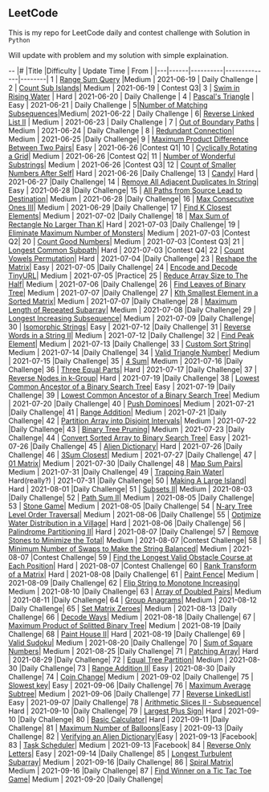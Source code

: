 ## LeetCode

This is my repo for LeetCode daily and contest challenge with Solution in `Python`

Will update with problem and my solution with simple explaination.

--
|\# |Title |Difficulty | Update Time | From |
|---|------|----------|--------------|--------|
1   |  [Range Sum Query](leetcode/1/Readme.md)   |Medium  |   2021-06-19 | Daily Challenge |
2    | [ Count Sub Islands](leetcode/2/Readme.md)| Medium | 2021-06-19 | Contest Q3|
3    | [Swim in Rising Water](leetcode/3/Readme.md) | Hard | 2021-06-20 | Daily Challenge |
4 | [Pascal's Triangle](leetcode/4/Readme.md) | Easy | 2021-06-21 | Daily Challenge |
5|[Number of Matching Subsequences](leetcode/5/Readme.md)|Medium| 2021-06-22 | Daily Challenge |
6| [Reverse Linked List II](leetcode/6/Readme.md) | Medium | 2021-06-23 | Daily Challenge |
7 | [Out of Boundary Paths](leetcode/7/Readme.md) | Medium | 2021-06-24 | Daily Challenge |
8 | [Redundant Connection](leetcode/8/Readme.md)| Medium | 2021-06-25 |Daily Challenge|
9 | [Maximum Product Difference Between Two Pairs](leetcode/9/Readme.md)| Easy | 2021-06-26 |Contest Q1|
10 | [Cyclically Rotating a Grid](leetcode/10/Readme.md)| Medium | 2021-06-26 |Contest Q2|
11 | [Number of Wonderful Substrings](leetcode/11/Readme.md)| Medium | 2021-06-26 |Contest Q3|
12 | [Count of Smaller Numbers After Self](leetcode/12/Readme.md)| Hard | 2021-06-26 |Daily Challenge|
13 | [Candy](leetcode/13/Readme.md)| Hard | 2021-06-27 |Daily Challenge|
14 | [Remove All Adjacent Duplicates In String](leetcode/14/Readme.md)| Easy | 2021-06-28 |Daily Challenge|
15 | [All Paths from Source Lead to Destination](leetcode/15/Readme.md)| Medium | 2021-06-28 |Daily Challenge|
16 | [Max Consecutive Ones III](leetcode/16/Readme.md)| Medium | 2021-06-29 |Daily Challenge|
17 | [Find K Closest Elements](leetcode/17/Readme.md)| Medium | 2021-07-02 |Daily Challenge|
18 | [Max Sum of Rectangle No Larger Than K](leetcode/18/Readme.md)| Hard | 2021-07-03 |Daily Challenge|
19 | [Eliminate Maximum Number of Monsters](leetcode/19/Readme.md)| Medium | 2021-07-03 |Contest Q2|
20 | [Count Good Numbers](leetcode/20/Readme.md)| Medium | 2021-07-03 |Contest Q3|
21 | [Longest Common Subpath](leetcode/21/Readme.md)| Hard | 2021-07-03 |Contest Q4|
22 | [Count Vowels Permutation](leetcode/22/Readme.md)| Hard | 2021-07-04 |Daily Challenge|
23 | [Reshape the Matrix](leetcode/23/Readme.md)| Easy | 2021-07-05 |Daily Challenge|
24 | [Encode and Decode TinyURL](leetcode/24/Readme.md)| Medium | 2021-07-05 |Practice|
25 | [Reduce Array Size to The Half](leetcode/25/Readme.md)| Medium | 2021-07-06 |Daily Challenge|
26 | [Find Leaves of Binary Tree](leetcode/26/Readme.md)| Medium | 2021-07-07 |Daily Challenge|
27 | [Kth Smallest Element in a Sorted Matrix](leetcode/27/Readme.md)| Medium | 2021-07-07 |Daily Challenge|
28 | [Maximum Length of Repeated Subarray](leetcode/28/Readme.md)| Medium | 2021-07-08 |Daily Challenge|
29 | [Longest Increasing Subsequence](leetcode/29/Readme.md)| Medium | 2021-07-09 |Daily Challenge|
30 | [ Isomorphic Strings](leetcode/30/Readme.md)| Easy | 2021-07-12 |Daily Challenge|
31 | [Reverse Words in a String II](leetcode/31/Readme.md)| Medium | 2021-07-12 |Daily Challenge|
32 | [Find Peak Element](leetcode/32/Readme.md)| Medium | 2021-07-13 |Daily Challenge|
33 | [Custom Sort String](leetcode/33/Readme.md)| Medium | 2021-07-14 |Daily Challenge|
34 | [Valid Triangle Number](leetcode/34/Readme.md)| Medium | 2021-07-15 |Daily Challenge|
35 | [4 Sum](leetcode/35/Readme.md)| Medium | 2021-07-16 |Daily Challenge|
36 | [Three Equal Parts](leetcode/36/Readme.md)| Hard | 2021-07-17 |Daily Challenge|
37 | [Reverse Nodes in k-Group](leetcode/37/Readme.md)| Hard | 2021-07-19 |Daily Challenge|
38 | [Lowest Common Ancestor of a Binary Search Tree](leetcode/38/Readme.md)| Easy | 2021-07-19 |Daily Challenge|
39 | [Lowest Common Ancestor of a Binary Search Tree](leetcode/39/Readme.md)| Medium | 2021-07-20 |Daily Challenge|
40 | [Push Dominoes](leetcode/40/Readme.md)| Medium | 2021-07-21 |Daily Challenge|
41 | [Range Addition](leetcode/41/Readme.md)| Medium | 2021-07-21 |Daily Challenge|
42 | [Partition Array into Disjoint Intervals](leetcode/42/Readme.md)| Medium | 2021-07-22 |Daily Challenge|
43 | [Binary Tree Pruning](leetcode/43/Readme.md)| Medium | 2021-07-23 |Daily Challenge|
44 | [Convert Sorted Array to Binary Search Tree](leetcode/44/Readme.md)| Easy | 2021-07-26 |Daily Challenge|
45 | [Alien Dictionary](leetcode/45/Readme.md)| Hard | 2021-07-26 |Daily Challenge|
46 | [3Sum Closest](leetcode/46/Readme.md)| Medium | 2021-07-27 |Daily Challenge|
47 | [01 Matrix](leetcode/47/Readme.md)| Medium | 2021-07-30 |Daily Challenge|
48 | [Map Sum Pairs](leetcode/48/Readme.md)| Medium | 2021-07-31 |Daily Challenge|
49 | [Trapping Rain Water](leetcode/49/Readme.md)| Hard(really?) | 2021-07-31 |Daily Challenge|
50 | [Making A Large Island](leetcode/50/Readme.md)| Hard | 2021-08-01 |Daily Challenge|
51 | [Subsets II](leetcode/51/Readme.md)| Medium | 2021-08-03 |Daily Challenge|
52 | [Path Sum II](leetcode/52/Readme.md)| Medium | 2021-08-05 |Daily Challenge|
53 | [Stone Game](leetcode/53/Readme.md)| Medium | 2021-08-05 |Daily Challenge|
54 | [N-ary Tree Level Order Traversal](leetcode/54/Readme.md)| Medium | 2021-08-06 |Daily Challenge|
55 | [Optimize Water Distribution in a Village](leetcode/55/Readme.md)| Hard | 2021-08-06 |Daily Challenge|
56 | [Palindrome Partitioning II](leetcode/56/Readme.md)| Hard | 2021-08-07 |Daily Challenge|
57 | [Remove Stones to Minimize the Total](leetcode/57/Readme.md)| Medium | 2021-08-07 |Contest Challenge|
58 | [Minimum Number of Swaps to Make the String Balanced](leetcode/58/Readme.md)| Medium | 2021-08-07 |Contest Challenge|
59 | [Find the Longest Valid Obstacle Course at Each Position](leetcode/59/Readme.md)| Hard | 2021-08-07 |Contest Challenge|
60 | [Rank Transform of a Matrix](leetcode/60/Readme.md)| Hard | 2021-08-08 |Daily Challenge|
61 | [ Paint Fence](leetcode/61/Readme.md)| Medium | 2021-08-09 |Daily Challenge|
62 | [Flip String to Monotone Increasing](leetcode/62/Readme.md)| Medium | 2021-08-10 |Daily Challenge|
63 | [Array of Doubled Pairs](leetcode/63/Readme.md)| Medium | 2021-08-11 |Daily Challenge|
64 | [Group Anagrams](leetcode/64/Readme.md)| Medium | 2021-08-12 |Daily Challenge|
65 | [Set Matrix Zeroes](leetcode/65/Readme.md)| Medium | 2021-08-13 |Daily Challenge|
66 | [Decode Ways](leetcode/66/Readme.md)| Medium | 2021-08-18 |Daily Challenge|
67 | [Maximum Product of Splitted Binary Tree](leetcode/67/Readme.md)| Medium | 2021-08-19 |Daily Challenge|
68 | [Paint House II](leetcode/68/Readme.md)| Hard | 2021-08-19 |Daily Challenge|
69 | [Valid Sudoku](leetcode/69/Readme.md)| Medium | 2021-08-20 |Daily Challenge|
70 | [Sum of Square Numbers](leetcode/70/Readme.md)| Medium | 2021-08-25 |Daily Challenge|
71 | [Patching Array](leetcode/71/Readme.md)| Hard | 2021-08-29 |Daily Challenge|
72 | [Equal Tree Partition](leetcode/72/Readme.md)| Medium | 2021-08-30 |Daily Challenge|
73 | [Range Addition II](leetcode/73/Readme.md)| Easy | 2021-08-30 |Daily Challenge|
74 | [Coin Change](leetcode/74/Readme.md)| Medium | 2021-09-02 |Daily Challenge|
75 | [Slowest key](leetcode/75/Readme.md)| Easy | 2021-09-06 |Daily Challenge|
76 | [Maximum Average Subtree](leetcode/76/Readme.md)| Medium | 2021-09-06 |Daily Challenge|
77 | [Reverse LinkedList](leetcode/77/Readme.md)| Easy | 2021-09-07 |Daily Challenge|
78 | [Arithmetic Slices II - Subsequence](leetcode/78/Readme.md)| Hard | 2021-09-10 |Daily Challenge|
79 | [Largest Plus Sign](leetcode/79/Readme.md)| Hard | 2021-09-10 |Daily Challenge|
80 | [Basic Calculator](leetcode/80/Readme.md)| Hard | 2021-09-11 |Daily Challenge|
81 | [Maximum Number of Balloons](leetcode/81/Readme.md)|Easy | 2021-09-13 |Daily Challenge|
82 | [Verifying an Alien Dictionary](leetcode/82/Readme.md)|Easy | 2021-09-13 |Facebook|
83 | [Task Scheduler](leetcode/83/Readme.md)| Medium | 2021-09-13 |Facebook|
84 | [Reverse Only Letters](leetcode/84/Readme.md)| Easy | 2021-09-14 |Daily Challenge|
85 | [Longest Turbulent Subarray](leetcode/85/Readme.md)| Medium | 2021-09-16 |Daily Challenge|
86 | [Spiral Matrix](leetcode/86/Readme.md)| Medium | 2021-09-16 |Daily Challenge|
87 | [Find Winner on a Tic Tac Toe Game](leetcode/87/Readme.md)| Medium | 2021-09-20 |Daily Challenge|